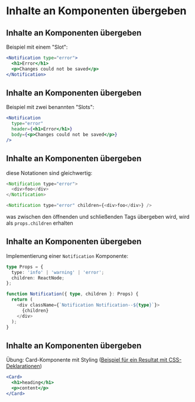 # Inhalte an Komponenten übergeben

## Inhalte an Komponenten übergeben

Beispiel mit einem "Slot":

```jsx
<Notification type="error">
  <h1>Error</h1>
  <p>Changes could not be saved</p>
</Notification>
```

## Inhalte an Komponenten übergeben

Beispiel mit zwei benannten "Slots":

```jsx
<Notification
  type="error"
  header={<h1>Error</h1>}
  body={<p>Changes could not be saved</p>}
/>
```

## Inhalte an Komponenten übergeben

diese Notationen sind gleichwertig:

```js
<Notification type="error">
  <div>foo</div>
</Notification>
```

```js
<Notification type="error" children={<div>foo</div>} />
```

was zwischen den öffnenden und schließenden Tags übergeben wird, wird als `props.children` erhalten

## Inhalte an Komponenten übergeben

Implementierung einer `Notification` Komponente:

```ts
type Props = {
  type: 'info' | 'warning' | 'error';
  children: ReactNode;
};

function Notification({ type, children }: Props) {
  return (
    <div className={`Notification Notification--${type}`}>
      {children}
    </div>
  );
}
```

## Inhalte an Komponenten übergeben

Übung: Card-Komponente mit Styling ([Beispiel für ein Resultat mit CSS-Deklarationen](https://www.w3schools.com/howto/howto_css_cards.asp))

```jsx
<Card>
  <h1>heading</h1>
  <p>content</p>
</Card>
```

<!--
```jsx
<PageLayout
  header={<div>...</div>}
  main={<div>...</div>}
  footer={<div>...</div>}
/>
```

```jsx
<Divider
  left={<div>...</div>}
  right={<div>...</div>}
>
```
-->
